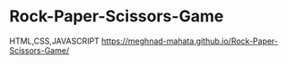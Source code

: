 # Rock-Paper-Scissors-Game
HTML,CSS,JAVASCRIPT
https://meghnad-mahata.github.io/Rock-Paper-Scissors-Game/
